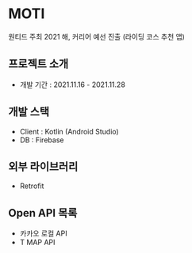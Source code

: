 # MOTI
원티드 주최 2021 해, 커리어 예선 진출 (라이딩 코스 추천 앱)


## 프로젝트 소개 
- 개발 기간 : 2021.11.16 - 2021.11.28

## 개발 스택 
- Client : Kotlin (Android Studio)
- DB : Firebase

## 외부 라이브러리 
- Retrofit


## Open API 목록 
- 카카오 로컬 API
- T MAP API
